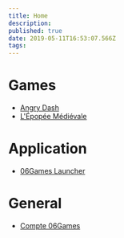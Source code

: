 ```yaml
---
title: Home
description: 
published: true
date: 2019-05-11T16:53:07.566Z
tags: 
---
```


# Games
* [Angry Dash](angry-dash/summary)
* [L'Épopée Médiévale](epopee-medievale/summary)

# Application
* [06Games Launcher](06games-launcher/summary)

# General
* [Compte 06Games](06games-account/summary)